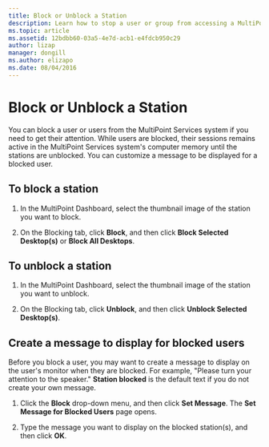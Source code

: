 ```yaml
---
title: Block or Unblock a Station
description: Learn how to stop a user or group from accessing a MultiPoint Services system.
ms.topic: article
ms.assetid: 12bdbb60-03a5-4e7d-acb1-e4fdcb950c29
author: lizap
manager: dongill
ms.author: elizapo
ms.date: 08/04/2016
---
```

# Block or Unblock a Station
You can block a user or users from the MultiPoint Services system if you need to get their attention. While users are blocked, their sessions remains active in the MultiPoint Services system's computer memory until the stations are unblocked. You can customize a message to be displayed for a blocked user.

## To block a station

1.  In the MultiPoint Dashboard, select the thumbnail image of the station you want to block.

2.  On the Blocking tab, click **Block**, and then click **Block Selected Desktop(s)** or **Block All Desktops**.

## To unblock a station

1.  In the MultiPoint Dashboard, select the thumbnail image of the station you want to unblock.

2.  On the Blocking tab, click **Unblock**, and then click **Unblock Selected Desktop(s)**.

## Create a message to display for blocked users
Before you block a user, you may want to create a message to display on the user's monitor when they are blocked. For example, "Please turn your attention to the speaker." **Station blocked** is the default text if you do not create your own message.

1.  Click the **Block** drop-down menu, and then click **Set Message**. The **Set Message for Blocked Users** page opens.

2.  Type the message you want to display on the blocked station(s), and then click **OK**.